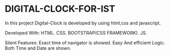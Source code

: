 # DIGITAL-CLOCK-FOR-IST
In this project Digital-Clock is developed by using html,css and javascript.

Developed With:
HTML.
CSS.
BOOTSTRAP(CSS FRAMEWORK).
JS.

Silent Features:
Exact time of navigator is showed.
Easy And efficient Logic.
Both Time and Date are shown.
